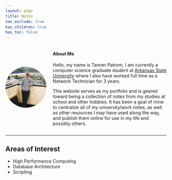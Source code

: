 ```yaml
---
layout: page
title: Notes
nav_exclude: true
has_children: true
has_toc: false
---
```

<style>
.container {

    display: flex;
    align-items: center;
    justify-content: center
}

img {
    clip-path: circle();
}

.image {
    max-width: 100%;
}

.text {
  padding-left: 20px;
}
</style>


<div class="container">
      <div class="image">
        <img src="./assets/me.png">
      </div>
      <div class="text">
        <h4><b>About Me</b></h4>
        <p>Hello, my name is Tanner Patrom, I am currently a computer science graduate student at <a href="https://www.astate.edu/">Arkansas State University</a> where I also have worked full time as a Network Technician for 3 years.</p>
        <p>This website serves as my portfolio and is geared toward being a collection of notes from my studies at school and other hobbies. It has been a goal of mine to centralize all of my university/work notes, as well as other resources I may have used along the way, and publish them online for use in my life and possibly others.</p>
      </div>
    </div>




---

## Areas of Interest
- High Performance Computing
- Database Architecture
- Scripting








